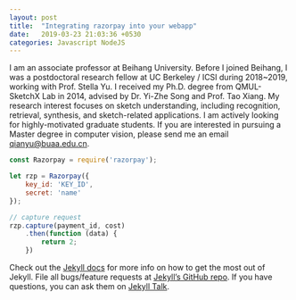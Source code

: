 ```yaml
---
layout: post
title:  "Integrating razorpay into your webapp"
date:   2019-03-23 21:03:36 +0530
categories: Javascript NodeJS
---
```

I am an associate professor at Beihang University. Before I joined Beihang, I was a postdoctoral research fellow at UC Berkeley / ICSI during 2018~2019, working with Prof. Stella Yu. I received my Ph.D. degree from QMUL-SketchX Lab in 2014, advised by Dr. Yi-Zhe Song and Prof. Tao Xiang.
My research interest focuses on sketch understanding, including recognition, retrieval, synthesis, and sketch-related applications.
I am actively looking for highly-motivated graduate students. If you are interested in pursuing a Master degree in computer vision, please send me an email qianyu@buaa.edu.cn.

```javascript
const Razorpay = require('razorpay');

let rzp = Razorpay({
	key_id: 'KEY_ID',
	secret: 'name'
});

// capture request
rzp.capture(payment_id, cost)
	.then(function (data) {
		return 2;
	})
```

Check out the [Jekyll docs][jekyll-docs] for more info on how to get the most out of Jekyll. File all bugs/feature requests at [Jekyll’s GitHub repo][jekyll-gh]. If you have questions, you can ask them on [Jekyll Talk][jekyll-talk].

[jekyll-docs]: https://jekyllrb.com/docs/home
[jekyll-gh]:   https://github.com/jekyll/jekyll
[jekyll-talk]: https://talk.jekyllrb.com/
